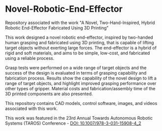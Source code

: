 # Novel-Robotic-End-Effector
Repository associated with the work "A Novel, Two-Hand-Inspired, Hybrid Robotic End-Effector Fabricated Using 3D Printing"

This work designed a novel robotic end-effector, inspired by two-handed human grasping and fabricated using 3D printing, that is capable of lifting target objects without exerting large forces. The end-effector is a hybrid of rigid and soft materials, and aims to be simple, low-cost, and fabricated using a reliable process.

Grasp tests were performed on a wide range of target objects and the success of the design is evaluated in terms of grasping capability and fabrication process. Results show the capability of the novel design to lift a range of target objects, and highlight improved grasping performance over other types of gripper. Material costs and fabrication/assembly time of the 3D printed components are also presented.

This repository contains CAD models, control software, images, and videos associated with this work.

This work was featured in the 23rd Annual Towards Autonomous Robotic Systems (TAROS) Conference - [DOI: 10.1007/978-3-031-15908-4_2](https://doi.org/10.1007/978-3-031-15908-4_2)
